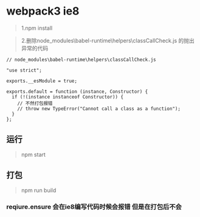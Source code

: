 # webpack3 ie8


> 1.npm install

> 2.删除node_modules\babel-runtime\helpers\classCallCheck.js 的抛出异常的代码

```
// node_modules\babel-runtime\helpers\classCallCheck.js

"use strict";

exports.__esModule = true;

exports.default = function (instance, Constructor) {
  if (!(instance instanceof Constructor)) {
    // 不然打包报错
    // throw new TypeError("Cannot call a class as a function");
  }
};

```

## 运行

> npm start

## 打包

> npm run build


### reqiure.ensure 会在ie8编写代码时候会报错 但是在打包后不会
